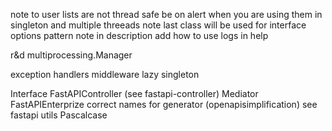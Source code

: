 note to user lists are not thread safe be on alert when you are using them in singleton and multiple threeads
note last class will be used for interface
options pattern note in description
add how to use logs in help

r&d multiprocessing.Manager

exception handlers
middleware
lazy singleton

Interface
FastAPIController (see fastapi-controller)
Mediator
FastAPIEnterprize
correct names for generator (openapisimplification) see fastapi utils
Pascalcase